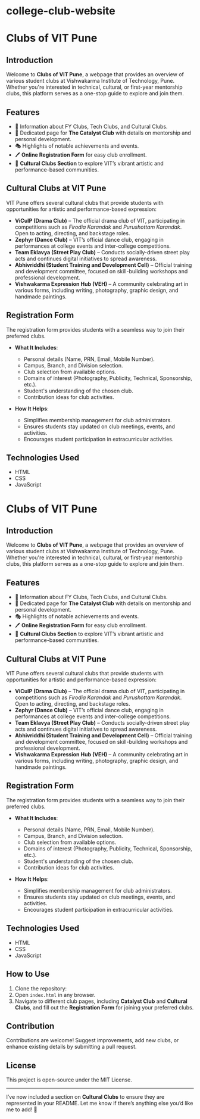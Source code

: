 # college-club-website

# Clubs of VIT Pune

## Introduction
Welcome to **Clubs of VIT Pune**, a webpage that provides an overview of various student clubs at Vishwakarma Institute of Technology, Pune. Whether you're interested in technical, cultural, or first-year mentorship clubs, this platform serves as a one-stop guide to explore and join them.

## Features
- 📌 Information about FY Clubs, Tech Clubs, and Cultural Clubs.
- 🔗 Dedicated page for **The Catalyst Club** with details on mentorship and personal development.
- 🎭 Highlights of notable achievements and events.
- 🖊️ **Online Registration Form** for easy club enrollment.
- 🎨 **Cultural Clubs Section** to explore VIT’s vibrant artistic and performance-based communities.

## Cultural Clubs at VIT Pune
VIT Pune offers several cultural clubs that provide students with opportunities for artistic and performance-based expression:
- **ViCulP (Drama Club)** – The official drama club of VIT, participating in competitions such as *Firodia Karandak* and *Purushottam Karandak*. Open to acting, directing, and backstage roles.
- **Zephyr (Dance Club)** – VIT’s official dance club, engaging in performances at college events and inter-college competitions.
- **Team Eklavya (Street Play Club)** – Conducts socially-driven street play acts and continues digital initiatives to spread awareness.
- **Abhivriddhi (Student Training and Development Cell)** – Official training and development committee, focused on skill-building workshops and professional development.
- **Vishwakarma Expression Hub (VEH)** – A community celebrating art in various forms, including writing, photography, graphic design, and handmade paintings.

## Registration Form
The registration form provides students with a seamless way to join their preferred clubs.

- **What It Includes**:
  - Personal details (Name, PRN, Email, Mobile Number).
  - Campus, Branch, and Division selection.
  - Club selection from available options.
  - Domains of interest (Photography, Publicity, Technical, Sponsorship, etc.).
  - Student's understanding of the chosen club.
  - Contribution ideas for club activities.

- **How It Helps**:
  - Simplifies membership management for club administrators.
  - Ensures students stay updated on club meetings, events, and activities.
  - Encourages student participation in extracurricular activities.

## Technologies Used
- HTML
- CSS
- JavaScript

# Clubs of VIT Pune

## Introduction
Welcome to **Clubs of VIT Pune**, a webpage that provides an overview of various student clubs at Vishwakarma Institute of Technology, Pune. Whether you're interested in technical, cultural, or first-year mentorship clubs, this platform serves as a one-stop guide to explore and join them.

## Features
- 📌 Information about FY Clubs, Tech Clubs, and Cultural Clubs.
- 🔗 Dedicated page for **The Catalyst Club** with details on mentorship and personal development.
- 🎭 Highlights of notable achievements and events.
- 🖊️ **Online Registration Form** for easy club enrollment.
- 🎨 **Cultural Clubs Section** to explore VIT’s vibrant artistic and performance-based communities.

## Cultural Clubs at VIT Pune
VIT Pune offers several cultural clubs that provide students with opportunities for artistic and performance-based expression:
- **ViCulP (Drama Club)** – The official drama club of VIT, participating in competitions such as *Firodia Karandak* and *Purushottam Karandak*. Open to acting, directing, and backstage roles.
- **Zephyr (Dance Club)** – VIT’s official dance club, engaging in performances at college events and inter-college competitions.
- **Team Eklavya (Street Play Club)** – Conducts socially-driven street play acts and continues digital initiatives to spread awareness.
- **Abhivriddhi (Student Training and Development Cell)** – Official training and development committee, focused on skill-building workshops and professional development.
- **Vishwakarma Expression Hub (VEH)** – A community celebrating art in various forms, including writing, photography, graphic design, and handmade paintings.

## Registration Form
The registration form provides students with a seamless way to join their preferred clubs.

- **What It Includes**:
  - Personal details (Name, PRN, Email, Mobile Number).
  - Campus, Branch, and Division selection.
  - Club selection from available options.
  - Domains of interest (Photography, Publicity, Technical, Sponsorship, etc.).
  - Student's understanding of the chosen club.
  - Contribution ideas for club activities.

- **How It Helps**:
  - Simplifies membership management for club administrators.
  - Ensures students stay updated on club meetings, events, and activities.
  - Encourages student participation in extracurricular activities.

## Technologies Used
- HTML
- CSS
- JavaScript

## How to Use
1. Clone the repository:
2. Open `index.html` in any browser.
3. Navigate to different club pages, including **Catalyst Club** and **Cultural Clubs**, and fill out the **Registration Form** for joining your preferred clubs.

## Contribution
Contributions are welcome! Suggest improvements, add new clubs, or enhance existing details by submitting a pull request.

## License
This project is open-source under the MIT License.

---

I’ve now included a section on **Cultural Clubs** to ensure they are represented in your README. Let me know if there’s anything else you’d like me to add! 🚀
